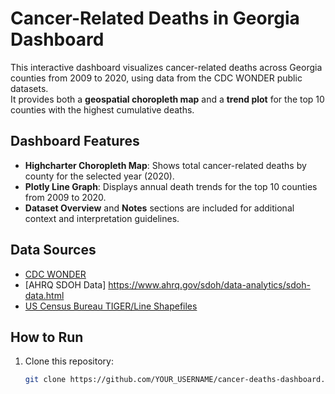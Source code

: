 # Cancer-Related Deaths in Georgia Dashboard

This interactive dashboard visualizes cancer-related deaths across Georgia counties from 2009 to 2020, using data from the CDC WONDER public datasets.  
It provides both a **geospatial choropleth map** and a **trend plot** for the top 10 counties with the highest cumulative deaths.

## Dashboard Features
- **Highcharter Choropleth Map**: Shows total cancer-related deaths by county for the selected year (2020).
- **Plotly Line Graph**: Displays annual death trends for the top 10 counties from 2009 to 2020.
- **Dataset Overview** and **Notes** sections are included for additional context and interpretation guidelines.

## Data Sources
- [CDC WONDER](https://wonder.cdc.gov/)
- [AHRQ SDOH Data] https://www.ahrq.gov/sdoh/data-analytics/sdoh-data.html
- [US Census Bureau TIGER/Line Shapefiles](https://www.census.gov/geographies/mapping-files/time-series/geo/tiger-line-file.html)

## How to Run
1. Clone this repository:
   ```bash
   git clone https://github.com/YOUR_USERNAME/cancer-deaths-dashboard.git
